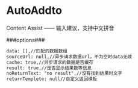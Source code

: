 # AutoAddto
Content Assist —— 输入建议，支持中文拼音

###options###
```html
data: [],//匹配的数据数组
sourceUrl: null,//异步请求数据url，不为空时data无效
cache: true,//异步请求的数据是否缓存
result: true,//是否显示结果数等信息
noReturnText: "no result",//没有找到结果时文字
returnTemplete: null//自定义返回模板
```